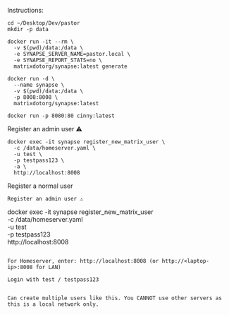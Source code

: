 Instructions:

```
cd ~/Desktop/Dev/pastor
mkdir -p data
```

```
docker run -it --rm \
  -v $(pwd)/data:/data \
  -e SYNAPSE_SERVER_NAME=pastor.local \
  -e SYNAPSE_REPORT_STATS=no \
  matrixdotorg/synapse:latest generate
```

```
docker run -d \
  --name synapse \
  -v $(pwd)/data:/data \
  -p 8008:8008 \
  matrixdotorg/synapse:latest
```

```
docker run -p 8080:80 cinny:latest
```

Register an admin user ⚠

```
docker exec -it synapse register_new_matrix_user \
  -c /data/homeserver.yaml \
  -u test \
  -p testpass123 \
  -a \
  http://localhost:8008
```

Register a normal user 

```
Register an admin user ⚠

```
docker exec -it synapse register_new_matrix_user \
  -c /data/homeserver.yaml \
  -u test \
  -p testpass123 \
  http://localhost:8008
```

For Homeserver, enter: http://localhost:8008 (or http://<laptop-ip>:8008 for LAN)

Login with test / testpass123


Can create multiple users like this. You CANNOT use other servers as this is a local network only.